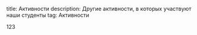 title: Активности
description: Другие активности, в которых участвуют наши студенты
tag: Активности

123